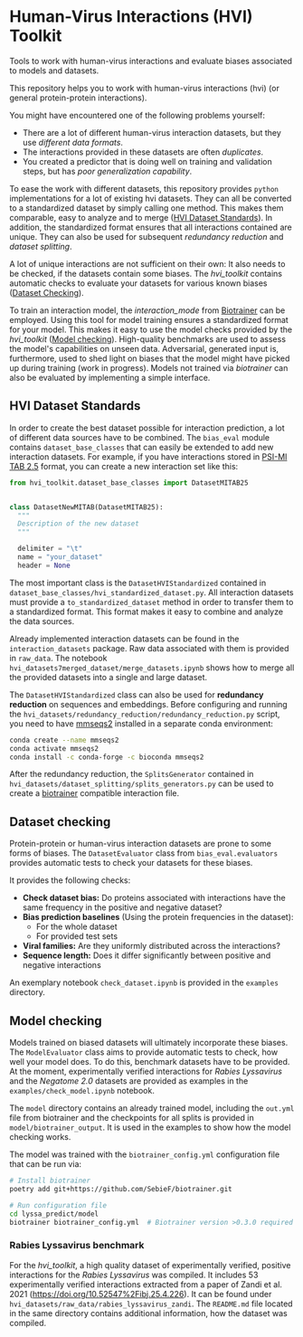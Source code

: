 # Human-Virus Interactions (HVI) Toolkit

Tools to work with human-virus interactions and evaluate biases associated to models and datasets.

This repository helps you to work with human-virus interactions (hvi) (or general protein-protein interactions).

You might have encountered one of the following problems yourself:
* There are a lot of different human-virus interaction datasets, but they use *different data formats*.
* The interactions provided in these datasets are often *duplicates*.
* You created a predictor that is doing well on training and validation steps, but has *poor generalization capability*.

To ease the work with different datasets, this repository provides `python` implementations for a lot of existing
hvi datasets. They can all be converted to a standardized dataset by simply calling one method. This makes them
comparable, easy to analyze and to merge ([HVI Dataset Standards](#hvi-dataset-standards)). 
In addition, the standardized format ensures that all interactions contained
are unique. They can also be used for subsequent *redundancy reduction* and *dataset splitting*.

A lot of unique interactions are not sufficient on their own: It also needs to be checked, if the datasets contain
some biases. The *hvi_toolkit* contains automatic checks to evaluate your datasets for various known biases
([Dataset Checking](#dataset-checking)).

To train an interaction model, the *interaction_mode* from [Biotrainer]((https://github.com/sacdallago/biotrainer/)) 
can be employed. Using this tool for model training ensures a standardized format for your model. This makes it 
easy to use the model checks provided by the *hvi_toolkit* ([Model checking](#model-checking)). 
High-quality benchmarks are used to assess the model's capabilities on unseen data. 
Adversarial, generated input is, furthermore, used to shed light on biases that the model
might have picked up during training (work in progress). Models not trained via *biotrainer* can also be evaluated
by implementing a simple interface.

## HVI Dataset Standards

In order to create the best dataset possible for interaction prediction, a lot of different data sources have to be
combined. 
The `bias_eval` module contains `dataset_base_classes` that can easily be extended to add
new interaction datasets. For example, if you have interactions 
stored in [PSI-MI TAB 2.5](https://psicquic.github.io/MITAB25Format.html) format,
you can create a new interaction set like this:

```python
from hvi_toolkit.dataset_base_classes import DatasetMITAB25


class DatasetNewMITAB(DatasetMITAB25):
  """
  Description of the new dataset
  """

  delimiter = "\t"
  name = "your_dataset"
  header = None
```

The most important class is the `DatasetHVIStandardized` contained in 
`dataset_base_classes/hvi_standardized_dataset.py`. All interaction datasets must provide a
`to_standardized_dataset` method in order to transfer them to a standardized format. This format
makes it easy to combine and analyze the data sources.

Already implemented interaction datasets can be found in the `interaction_datasets` package.
Raw data associated with them is provided in `raw_data`. 
The notebook `hvi_datasets7merged_dataset/merge_datasets.ipynb` shows how to merge all the provided datasets
into a single and large dataset.

The `DatasetHVIStandardized` class can also be used for **redundancy reduction** on sequences and
embeddings. Before configuring and running the 
`hvi_datasets/redundancy_reduction/redundancy_reduction.py` script, you need to have
[mmseqs2](https://github.com/soedinglab/MMseqs2) installed in a separate conda environment:
```bash
conda create --name mmseqs2
conda activate mmseqs2
conda install -c conda-forge -c bioconda mmseqs2
```

After the redundancy reduction, the `SplitsGenerator` contained in 
`hvi_datasets/dataset_splitting/splits_generators.py` can be used to create a 
[biotrainer](https://github.com/sacdallago/biotrainer/) compatible interaction file. 

## Dataset checking

Protein-protein or human-virus interaction datasets are prone to some forms of biases.
The `DatasetEvaluator` class from `bias_eval.evaluators` provides automatic tests 
to check your datasets for these biases.

It provides the following checks:

* **Check dataset bias:** Do proteins associated with interactions have the same frequency in the positive
and negative dataset?
* **Bias prediction baselines** (Using the protein frequencies in the dataset):
  * For the whole dataset
  * For provided test sets
* **Viral families:** Are they uniformly distributed across the interactions?
* **Sequence length:** Does it differ significantly between positive and negative interactions

An exemplary notebook `check_dataset.ipynb` is provided in the `examples` directory. 

## Model checking

Models trained on biased datasets will ultimately incorporate these biases. The `ModelEvaluator` class aims to
provide automatic tests to check, how well your model does. To do this, benchmark datasets have to be provided.
At the moment, experimentally verified interactions for *Rabies Lyssavirus* and the *Negatome 2.0* datasets are provided
as examples in the `examples/check_model.ipynb` notebook. 

The `model` directory contains an already trained model, including the `out.yml` file from biotrainer and 
the checkpoints for all splits is provided in `model/biotrainer_output`. It is used in the examples to show how the
model checking works.

The model was trained with the `biotrainer_config.yml` configuration file that can be run via:
```bash
# Install biotrainer
poetry add git+https://github.com/SebieF/biotrainer.git

# Run configuration file
cd lyssa_predict/model
biotrainer biotrainer_config.yml  # Biotrainer version >0.3.0 required
```

### Rabies Lyssavirus benchmark

For the *hvi_toolkit*, a high quality dataset of experimentally verified, positive interactions for the 
*Rabies Lyssavirus* was compiled.
It includes 53 experimentally verified interactions extracted from a paper of 
Zandi et al. 2021 (https://doi.org/10.52547%2Fibj.25.4.226). 
It can be found under `hvi_datasets/raw_data/rabies_lyssavirus_zandi`. The `README.md` file located in the same
directory contains additional information, how the dataset was compiled.
